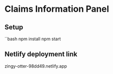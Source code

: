 # Claims Information Panel
## Setup
``bash
npm install
npm start

## Netlify deployment link
zingy-otter-98dd49.netlify.app
